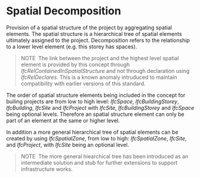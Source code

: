 Spatial Decomposition
=====================

Provision of a spatial structure of the project by aggregating spatial elements. The spatial structure is a hierarchical tree of spatial elements ultimately assigned to the project. Decomposition refers to the relationship to a lower level element (e.g. this storey has spaces).

> NOTE&nbsp; The link between the project and the highest level spatial element is provided by this concept through _IfcRelContainedInSpatialStructure_ and not through declaration using _IfcRelDeclares_. This is a known anomaly intruduced to maintain compatibility with earlier versions of this standard.

The order of spatial structure elements being included in the concept for builing projects are from low to high level: _IfcSpace_, _IfcBuildingStorey_, _IfcBuilding_, _IfcSite_ and _IfcProject_ with _IfcSite_, _IfcBuildingStorey_ and _IfcSpace_ being optional levels. Therefore an spatial structure element can only be part of an element at the same or higher level.

In addition a more general hierarchical tree of spatial elements can be created by using _IfcSpatialZone_, from low to high: _IfcSpatialZone_, _IfcSite_, and _IfcProject_, with _IfcSite_ being an optional level.

> NOTE&nbsp; The more general hiearchical tree has been introduced as an intermediate solution and stub for further extensions to support infrastructure works.
